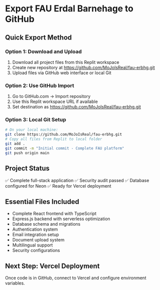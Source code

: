# Export FAU Erdal Barnehage to GitHub

## Quick Export Method

### Option 1: Download and Upload
1. Download all project files from this Replit workspace
2. Create new repository at https://github.com/MoJoIsReal/fau-erbhg.git
3. Upload files via GitHub web interface or local Git

### Option 2: Use GitHub Import
1. Go to GitHub.com → Import repository
2. Use this Replit workspace URL if available
3. Set destination as https://github.com/MoJoIsReal/fau-erbhg.git

### Option 3: Local Git Setup
```bash
# On your local machine:
git clone https://github.com/MoJoIsReal/fau-erbhg.git
# Copy all files from Replit to local folder
git add .
git commit -m "Initial commit - Complete FAU platform"
git push origin main
```

## Project Status
✅ Complete full-stack application
✅ Security audit passed
✅ Database configured for Neon
✅ Ready for Vercel deployment

## Essential Files Included
- Complete React frontend with TypeScript
- Express.js backend with serverless optimization
- Database schema and migrations
- Authentication system
- Email integration setup
- Document upload system
- Multilingual support
- Security configurations

## Next Step: Vercel Deployment
Once code is in GitHub, connect to Vercel and configure environment variables.
